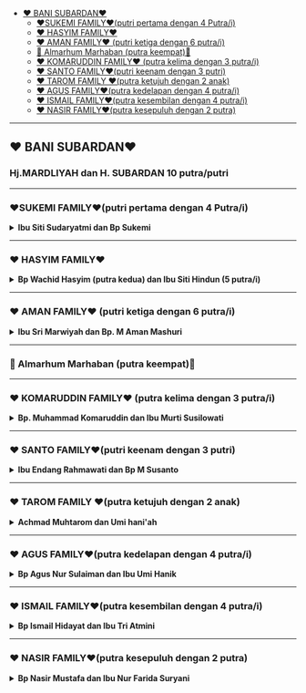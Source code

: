 - [❤️ BANI SUBARDAN❤️](#️-bani-subardan️)
  - [❤️SUKEMI FAMILY❤️(putri pertama dengan 4 Putra/i)](#️sukemi-family️putri-pertama-dengan-4-putrai)
  - [❤️ HASYIM FAMILY❤️](#️-hasyim-family️)
  - [❤️ AMAN FAMILY❤️ (putri ketiga dengan 6 putra/i)](#️-aman-family️-putri-ketiga-dengan-6-putrai)
  - [🤲 Almarhum Marhaban (putra keempat)🤲](#-almarhum-marhaban-putra-keempat)
  - [❤️ KOMARUDDIN FAMILY❤️ (putra kelima dengan 3 putra/i)](#️-komaruddin-family️-putra-kelima-dengan-3-putrai)
  - [❤️ SANTO FAMILY❤️(putri keenam dengan 3 putri)](#️-santo-family️putri-keenam-dengan-3-putri)
  - [❤️ TAROM FAMILY ❤️(putra ketujuh dengan 2 anak)](#️-tarom-family-️putra-ketujuh-dengan-2-anak)
  - [❤️ AGUS FAMILY❤️(putra kedelapan dengan 4 putra/i)](#️-agus-family️putra-kedelapan-dengan-4-putrai)
  - [❤️ ISMAIL FAMILY❤️(putra kesembilan dengan 4 putra/i)](#️-ismail-family️putra-kesembilan-dengan-4-putrai)
  - [❤️ NASIR FAMILY❤️(putra kesepuluh dengan 2 putra)](#️-nasir-family️putra-kesepuluh-dengan-2-putra)

---

## ❤️ BANI SUBARDAN❤️
<h3>Hj.MARDLIYAH dan  H. SUBARDAN 10 putra/putri</h3>

---

### ❤️SUKEMI FAMILY❤️(putri pertama dengan 4 Putra/i)
<details>
<summary>
<b>Ibu Siti Sudaryatmi  dan  Bp Sukemi</b>
</summary>

<details>
<summary>
    <b>1️⃣. Ufiek Nur Arifah Hidayati  dan  Wildan Tojibi  </b>
</summary>

<details>
<summary>
1. Muhammad Nur Hakimuddin  dan  Fadhilah Siti Aniisah Haryono
</summary>

1. Alesha Hikari Rezqia Eldina (canggah)
</details>

2. Amelia Amrina Rosyada <br>
3. Adinda Raudhatur Rizka <br>
</details>

<details>
<summary>
<b> 2️⃣.  Ratna Listyaningsih  dan  Indrawanto </b>
</summary>

1. Muhammad Shafly Muwaffaq <br>
2. Muhammad Daffa Al Ghifari <br>
3. Muhammad Alfian Ainurrizqi <br>
</details>

<details>
<summary>
<b> 3️⃣. Arif Hanafi Nurdin  dan  Siti Rosyidah</b>
</summary>

1. Ahmad Farhan Ar Rosyid <br>
2. Ahmad Zidan Ar Rosyid <br>
3. Nadya Adilla Hanafi Putri <br>
</details>
<details>
<summary>
<b> 4️⃣. Erna Rahmawati  dan  Wratsongko Sri Kawuryan</b>
</summary>

1. Alifia Zahra Pramesti <br>
2. Anindya Alya  Khairunnisa <br>
3. Aviccena Maulana Albaihaqi <br>
</details>
</details>

---

### ❤️ HASYIM FAMILY❤️
<details>
<summary>
<b>Bp Wachid Hasyim (putra kedua) dan Ibu Siti Hindun (5 putra/i)</b>
</summary>

<details>
<summary>
<b> 1️⃣. Afandi Nurhidayat  dan  Luluk Yuliatik</b>
</summary>

1. Muh Farandi Khusnan <br>
2. Zahra Khairunisa <br>
</details>

<details>
<summary>
<b> 2️⃣. Ahmad Sukri Chusnan  dan  Zenny Nugraheni</b>
</summary>

1. Yusuf Ahmad Khairy <br>
2. Farid Ahmad Faisal <br>
</details>

<details>
<summary>
<b> 3️⃣. Very Zukhdi Santoso  dan  Risalatin Sutadi</b>
</summary>

1. Delila Azaliyya Zukhdi S <br>
2. Taftazani Zukhdi A <br>
</details>

<details>
<summary>
<b> 4️⃣. Rahmad Abidin  dan  Eka Rachmawaty</b>
</summary>

1. Fatimah Humaira Az Zahra <br>
</details>

<details>
<summary>
<b> 5️⃣. Umi Ma'rifah Nihayati  dan  Luthfi Indra Ramadhan</b>
</summary>
</details>
</details>

---

### ❤️ AMAN FAMILY❤️ (putri ketiga dengan 6 putra/i)
<details>
<summary>
<b>Ibu Sri Marwiyah dan  Bp. M Aman Mashuri </b>
</summary>

<details>
<summary>
<b>1️⃣. Faricha Rahmawati  dan  Bambang Setyawan </b>
</summary>

1. Nabila Fauziah (Nabila) <br>
2. Qonita Yusriah (Qonita) <br>
</details>
<details>
<summary>
<b>2️⃣. Arief Fathoni  dan  Siti Jami'atun </b>
</summary>

1. Azis Arief Setiawan <br>
2. Aqila Ramadani <br>
</details>

<b>3️⃣. Imron Choirudin </b>

<details>
<summary>
<b>4️⃣. Masrifa Choirina  dan  Gito Budi Naryanto </b>
</summary>

1. Alvina Amelia Maharani (Lia) <br>
2. Novita Candra Puspita <br>
</details>
<details>
<summary>
<b>5️⃣. Rofika Hanifa  dan  Bambang Widagdo Suryaning Projo</b>
</summary>

1. Farhan Naufal Adiyatma (farhan) <br>
2. Fadil Ihsan Adiyatma (fadil) <br>
</details>
<details>
<summary>
<b> 6️⃣. Sarifa Umaya  dan  Arief Wiratman</b>
</summary>

1. Anas Firmansyah <br>
2. Carissa Kirana <br>
3. Frida Nisa Ardani <br>
</details>
</details>

---

### 🤲 Almarhum Marhaban (putra keempat)🤲

---

### ❤️ KOMARUDDIN FAMILY❤️ (putra kelima dengan 3 putra/i)
<details>
<summary>
<b>Bp. Muhammad Komaruddin dan  Ibu Murti Susilowati</b>
</summary>
<details>
<summary>
<b>1️⃣. Fikri Arifin  dan  Emalia Hasnaurrofah </b>
</summary>

1. Muhammad Zulfikar <br>
2. Hanif Muta'alim <br>
3. Zulhimatul Aliya <br>
</details>

<details>
<summary>
<b>2️⃣. Radhian Fahma Wulandari  dan  Iwan Rustiawan  </b>
</summary>

1. Haula Ilma Al Ghoida' <br>
2. Muhammad Ulinnuha Khoiruman <br>
3. Malik Makarim Alim <br>
</details>

<details>
<summary>
<b>3️⃣. Fathinannisa  dan  Mikraj Agung Muhammad</b>
</summary>

1. Tamlikha Imaduddin Asy Syaakir<br>
</details>
</details>

---

### ❤️ SANTO FAMILY❤️(putri keenam dengan 3 putri)  
<details>
<summary>
<b>Ibu Endang Rahmawati dan Bp M Susanto</b>
</summary>
<details>
<summary>
<b>1️⃣. Santi Kusumaningrum  dan  Agung Susanto</b>
</summary>

1. Raditya Ahsan Rivanjaya<br>
2. Fahri Adli Hawari<br>
3. Aira Adiasti Nafeza<br>
4. Quinnisa Zaida Amalia<br>
</details>
<details>
<summary>
<b>2️⃣. Ery Wahyuningrum  dan  Rudi Wahyono</b>
</summary>

1. Vino Abrar Adriansyah<br>
2. Rasya Fadhil  Adriansyah<br>
</details>
<b>3️⃣. Lisa Setyaningrum</b>
</details>

---

### ❤️ TAROM FAMILY ❤️(putra ketujuh dengan 2 anak)

<details>
<summary>
<b>Achmad Muhtarom dan  Umi hani'ah</b>
</summary>

<b>1️⃣. Aulia Nuril Hafida (almarhumah).</b><br>
<b>2️⃣. Burhan Fatkhur Rohman  dan  Ikrimah Nur Hayati.</b><br>
<b>3️⃣. Aufa Haliza Achmad</b><br>
</details>

---

### ❤️ AGUS FAMILY❤️(putra kedelapan dengan 4 putra/i)
<details>
<summary>
<b>Bp Agus Nur Sulaiman dan  Ibu Umi Hanik</b>
</summary>

<details>
<summary>
<b>1️⃣. Luthfi Arifin  dan  Shinta Nugraheni </b>
</summary>

1. Zafran Ahsan Arifin <br>
2. Nayyara Amalia Abdilla <br>
</details>
<details>
<summary>
<b>2️⃣. Lathifa Maya Dewi  dan  Unggul Anantakusuma </b>
</summary>

1. Alika Isykarima Hanif<br>
2. Aidan Fausta El Karim<br>
</details>

<b>3️⃣. Lathifa Rahma Hayati  dan  Muhammad Hafidz Makarim</b>

<details>
<summary>
<b>4️⃣. Luthfi Bahrul Anwari  dan  Annisa Nur Rachmawati </b>
</summary>

1. Emir Miqdam Atharrazka<br>
</details>

</details>

---

### ❤️ ISMAIL FAMILY❤️(putra kesembilan dengan 4 putra/i)
<details>
<summary>
<b>Bp Ismail Hidayat dan  Ibu Tri Atmini </b>
</summary>

<details>
<summary>
<b>1️⃣. Zain Afif Hidayat  dan  Anggun Shandy Ina Maza</b>
</summary>

1. Athafariz Zayyan Malik<br>
2. Atharrazka Zaidan Rafif<br>

</details>
<details>
<summary>
<b>2️⃣. Irfan Asrofy Hidayat  dan  Linda Susilowati</b>
</summary>

1. Rayhan Hakam Asrofy<br>
2. Laquina Shezanameera Asrofy<br>
</details>

<b>3️⃣. Afnan Fauzi Hidayat</b><br>
<b>4️⃣. Fathina Rifa Hidayati</b><br>

</details>

---

### ❤️ NASIR FAMILY❤️(putra kesepuluh dengan 2 putra)
<details>
<summary>
<b>Bp Nasir Mustafa dan  Ibu Nur Farida Suryani </b>
</summary>

<b>1️⃣. Yusron Farid Mustafa</b><br>
<b>2️⃣. Arvin Alan Gifari</b><br>

</details>